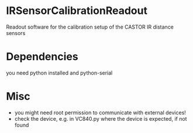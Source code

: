 # IRSensorCalibrationReadout
Readout software for the calibration setup of the CASTOR IR distance sensors

# Dependencies
you need python installed and python-serial

# Misc

  - you might need root permission to communicate with external devices!
  - check the device, e.g. in VC840.py where the device is expected, if not found

